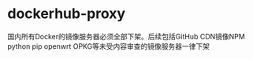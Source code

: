 # dockerhub-proxy
国内所有Docker的镜像服务器必须全部下架。后续包括GitHub CDN镜像NPM python pip openwrt OPKG等未受内容审查的镜像服务器一律下架
